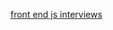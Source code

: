 [front end js interviews](https://blog.webf.zone/front-end-javascript-interviews-in-2018-19-e17b0b10514)